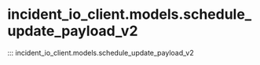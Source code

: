 # incident_io_client.models.schedule_update_payload_v2

::: incident_io_client.models.schedule_update_payload_v2
